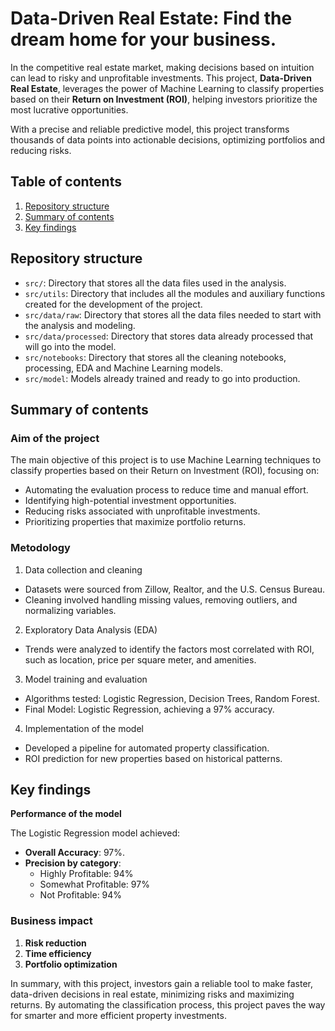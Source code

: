 # **Data-Driven Real Estate: Find the dream home for your business**.

In the competitive real estate market, making decisions based on intuition can lead to risky and unprofitable investments. This project, **Data-Driven Real Estate**, leverages the power of Machine Learning to classify properties based on their **Return on Investment (ROI)**, helping investors prioritize the most lucrative opportunities.

With a precise and reliable predictive model, this project transforms thousands of data points into actionable decisions, optimizing portfolios and reducing risks.

## **Table of contents**   
1. [Repository structure](#id1)
2. [Summary of contents](#id2)
3. [Key findings](#id3)

## Repository structure <a name="id1"></a>
- `src/`: Directory that stores all the data files used in the analysis.
- `src/utils`: Directory that includes all the modules and auxiliary functions created for the development of the project.
- `src/data/raw`: Directory that stores all the data files needed to start with the analysis and modeling.
- `src/data/processed`: Directory that stores data already processed that will go into the model.
- `src/notebooks`: Directory that stores all the cleaning notebooks, processing, EDA and Machine Learning models.
- `src/model`: Models already trained and ready to go into production.

## Summary of contents <a name="id2"></a>
### Aim of the project
The main objective of this project is to use Machine Learning techniques to classify properties based on their Return on Investment (ROI), focusing on:

- Automating the evaluation process to reduce time and manual effort.
- Identifying high-potential investment opportunities.
- Reducing risks associated with unprofitable investments.
- Prioritizing properties that maximize portfolio returns.

### Metodology

1. Data collection and cleaning

  - Datasets were sourced from Zillow, Realtor, and the U.S. Census Bureau.
  - Cleaning involved handling missing values, removing outliers, and normalizing variables.

2. Exploratory Data Analysis (EDA)

  - Trends were analyzed to identify the factors most correlated with ROI, such as location, price per square meter, and amenities.

3. Model training and evaluation

  - Algorithms tested: Logistic Regression, Decision Trees, Random Forest.
  - Final Model: Logistic Regression, achieving a 97% accuracy.
  
4. Implementation of the model

  - Developed a pipeline for automated property classification.
  - ROI prediction for new properties based on historical patterns.

## Key findings <a name="id3"></a>

**Performance of the model**

The Logistic Regression model achieved:

- **Overall Accuracy**: 97%.
- **Precision by category**:
  - Highly Profitable: 94%
  - Somewhat Profitable: 97%
  - Not Profitable: 94%

 ### Business impact

1. **Risk reduction**   
2. **Time efficiency**
3. **Portfolio optimization**



In summary, with this project, investors gain a reliable tool to make faster, data-driven decisions in real estate, minimizing risks and maximizing returns. By automating the classification process, this project paves the way for smarter and more efficient property investments.
